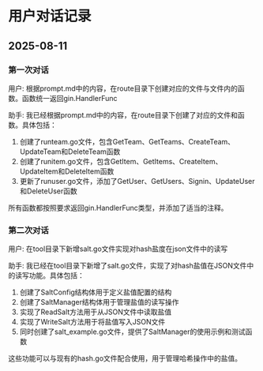 # 用户对话记录

## 2025-08-11

### 第一次对话
用户: 根据prompt.md中的内容，在route目录下创建对应的文件与文件内的函数。函数统一返回gin.HandlerFunc

助手: 我已经根据prompt.md中的内容，在route目录下创建了对应的文件和函数。具体包括：
1. 创建了runteam.go文件，包含GetTeam、GetTeams、CreateTeam、UpdateTeam和DeleteTeam函数
2. 创建了runitem.go文件，包含GetItem、GetItems、CreateItem、UpdateItem和DeleteItem函数
3. 更新了runuser.go文件，添加了GetUser、GetUsers、Signin、UpdateUser和DeleteUser函数

所有函数都按照要求返回gin.HandlerFunc类型，并添加了适当的注释。

### 第二次对话
用户: 在tool目录下新增salt.go文件实现对hash盐度在json文件中的读写

助手: 我已经在tool目录下新增了salt.go文件，实现了对hash盐值在JSON文件中的读写功能。具体包括：
1. 创建了SaltConfig结构体用于定义盐值配置的结构
2. 创建了SaltManager结构体用于管理盐值的读写操作
3. 实现了ReadSalt方法用于从JSON文件中读取盐值
4. 实现了WriteSalt方法用于将盐值写入JSON文件
5. 同时创建了salt_example.go文件，提供了SaltManager的使用示例和测试函数

这些功能可以与现有的hash.go文件配合使用，用于管理哈希操作中的盐值。